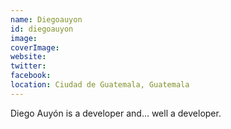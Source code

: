 ```yaml
---
name: Diegoauyon
id: diegoauyon
image:
coverImage:
website:
twitter:
facebook:
location: Ciudad de Guatemala, Guatemala
---
```

Diego Auyón is a developer and... well a developer.